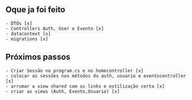 ﻿## Oque ja foi feito
	- DTOs [x]
	- Controllers Auth, User e Evento [x]
	- datacontext [x]
	- migrations [x]


## Próximos passos
	- Criar Sessão no program.cs e no homecontroller [x]
	- colocar as sessões nos métodos do auth, usuario e eventocontroller [x]
	- arrumar a view shared com os links e estilização certa [x]
	- criar as views (Auth, Evento,Usuario) [x]
